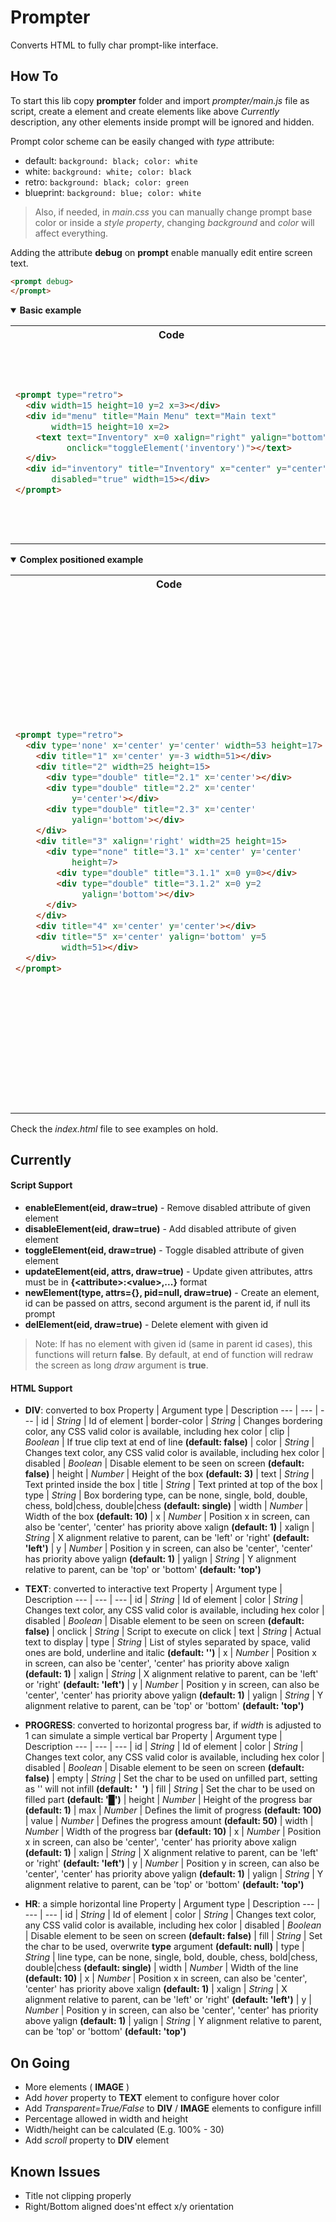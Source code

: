 # Prompter
Converts HTML to fully char prompt-like interface.

## How To
To start this lib copy **prompter** folder and import *prompter/main.js* file as script, create a **<prompt>** element and create elements like above *Currently* description, any other elements inside prompt will be ignored and hidden.

Prompt color scheme can be easily changed with *type* attribute:
  - default: `background: black; color: white`
  - white: `background: white; color: black`
  - retro: `background: black; color: green`
  - blueprint: `background: blue; color: white`

> Also, if needed, in *main.css* you can manually change prompt base color or inside a *style property*, changing *background* and *color* will affect everything.

Adding the attribute **debug** on **prompt** enable manually edit entire screen text.

```HTML
<prompt debug>
</prompt>
```

<details open>
<summary><b>Basic example</b></summary>
<table>
  <tr>
    <th>Code</th>
    <th>Preview</th>
  </tr>
  <tr>
<td>
      
```HTML
<prompt type="retro">
  <div width=15 height=10 y=2 x=3></div>
  <div id="menu" title="Main Menu" text="Main text"
       width=15 height=10 x=2>
    <text text="Inventory" x=0 xalign="right" yalign="bottom"
          onclick="toggleElement('inventory')"></text>
  </div>
  <div id="inventory" title="Inventory" x="center" y="center"
       disabled="true" width=15></div>
</prompt>
```
      
</td>
<td>
      
```text
 ┌ Main Menu ────┐
 │Main text      ├┐
 │               ││
 │               ││
 │               ││┌ Inventory ────┐
 │               │││               │
 │               │││               │
 │               │││               │
 │               ││└───────────────┘
 │               ││
 │     Inventory ││
 └┬──────────────┘│
  └───────────────┘
```
      
</td>
  </tr>
</table>
</details>


<details open>
  <summary><b>Complex positioned example</b></summary>
<table>
  <tr>
    <th>Code</th>
    <th>Preview</th>
  </tr>
  <tr>
<td>
      
```HTML
<prompt type="retro">
  <div type='none' x='center' y='center' width=53 height=17>
    <div title="1" x='center' y=-3 width=51></div>
    <div title="2" width=25 height=15>
      <div type="double" title="2.1" x='center'></div>
      <div type="double" title="2.2" x='center'
           y='center'></div>
      <div type="double" title="2.3" x='center'
           yalign='bottom'></div>
    </div>
    <div title="3" xalign='right' width=25 height=15>
      <div type="none" title="3.1" x='center' y='center'
           height=7>
        <div type="double" title="3.1.1" x=0 y=0></div>
        <div type="double" title="3.1.2" x=0 y=2
             yalign='bottom'></div>
      </div>
    </div>
    <div title="4" x='center' y='center'></div>
    <div title="5" x='center' yalign='bottom' y=5
         width=51></div>
  </div>
</prompt>
```
      
</td>
<td>
      
```text
 ┌ 1 ────────────────────────────────────────────────┐
 │                                                   │
 │                                                   │
 │                                                   │
 ├ 2 ──────────────────────┬ 3 ──────────────────────┤
 │      ╔ 2.1 ═════╗       │                         │
 │      ║          ║       │                         │
 │      ║          ║       │                         │
 │      ║          ║       │      ╔ 3.1.1 ═══╗       │
 │      ╚══════════╝       │      ║          ║       │
 │      ╔ 2.2 ═════╗ ┌ 4 ──┴────┐ ║          ║       │
 │      ║          ║ │          │ ║          ║       │
 │      ║          ║ │          │ ╠ 3.1.2 ═══╣       │
 │      ║          ║ │          │ ║          ║       │
 │      ╚══════════╝ └─────┬────┘ ║          ║       │
 │      ╔ 2.3 ═════╗       │      ║          ║       │
 │      ║          ║       │      ╚══════════╝       │
 │      ║          ║       │                         │
 │      ║          ║       │                         │
 │      ╚══════════╝       │                         │
 ├ 5 ──────────────────────┴─────────────────────────┤
 │                                                   │
 │                                                   │
 │                                                   │
 └───────────────────────────────────────────────────┘
```
      
</td>
  </tr>
</table>
</details>


Check the *index.html* file to see examples on hold.

## Currently

#### Script Support

- **enableElement(eid, draw=true)** - Remove disabled attribute of given element
- **disableElement(eid, draw=true)** - Add disabled attribute of given element
- **toggleElement(eid, draw=true)** - Toggle disabled attribute of given element
- **updateElement(eid, attrs, draw=true)** - Update given attributes, attrs must be in **{\<attribute>:\<value>,...}** format
- **newElement(type, attrs={}, pid=null, draw=true)** - Create an element, id can be passed on attrs, second argument is the parent id, if null its prompt
- **delElement(eid, draw=true)** - Delete element with given id

> Note:
  If has no element with given id (same in parent id cases), this functions will return **false**. By default, at end of function will redraw the screen as long *draw* argument is **true**.


#### HTML Support

- **DIV**: converted to box
  Property | Argument type | Description
  --- | --- | ---
  | id | *String* | Id of element
  | border-color | *String* | Changes bordering color, any CSS valid color is available, including hex color
  | clip | *Boolean* | If true clip text at end of line **(default: false)**
  | color | *String* | Changes text color, any CSS valid color is available, including hex color
  | disabled | *Boolean* | Disable element to be seen on screen **(default: false)**
  | height | *Number* | Height of the box **(default: 3)**
  | text | *String* | Text printed inside the box
  | title | *String* | Text printed at top of the box
  | type | *String* | Box bordering type, can be none, single, bold, double, chess, bold|chess, double|chess **(default: single)**
  | width | *Number* | Width of the box **(default: 10)**
  | x | *Number* | Position x in screen, can also be 'center', 'center' has priority above xalign **(default: 1)**
  | xalign | *String* | X alignment relative to parent, can be 'left' or 'right' **(default: 'left')**
  | y | *Number* | Position y in screen, can also be 'center', 'center' has priority above yalign **(default: 1)**
  | yalign | *String* | Y alignment relative to parent, can be 'top' or 'bottom' **(default: 'top')**
  
- **TEXT**: converted to interactive text
  Property | Argument type | Description
  --- | --- | ---
  | id | *String* | Id of element
  | color | *String* | Changes text color, any CSS valid color is available, including hex color
  | disabled | *Boolean* | Disable element to be seen on screen **(default: false)**
  | onclick | *String* | Script to execute on click
  | text | *String* | Actual text to display
  | type | *String* | List of styles separated by space, valid ones are bold, underline and italic **(default: '')**
  | x | *Number* | Position x in screen, can also be 'center', 'center' has priority above xalign **(default: 1)**
  | xalign | *String* | X alignment relative to parent, can be 'left' or 'right' **(default: 'left')**
  | y | *Number* | Position y in screen, can also be 'center', 'center' has priority above yalign **(default: 1)**
  | yalign | *String* | Y alignment relative to parent, can be 'top' or 'bottom' **(default: 'top')**
  
- **PROGRESS**: converted to horizontal progress bar, if *width* is adjusted to 1 can simulate a simple vertical bar
  Property | Argument type | Description
  --- | --- | ---
  | id | *String* | Id of element
  | color | *String* | Changes text color, any CSS valid color is available, including hex color
  | disabled | *Boolean* | Disable element to be seen on screen **(default: false)**
  | empty | *String* | Set the char to be used on unfilled part, setting as '' will not infill **(default: ' ')**
  | fill | *String* | Set the char to be used on filled part **(default: '█')**
  | height | *Number* | Height of the progress bar **(default: 1)**
  | max | *Number* | Defines the limit of progress **(default: 100)**
  | value | *Number* | Defines the progress amount **(default: 50)**
  | width | *Number* | Width of the progress bar **(default: 10)**
  | x | *Number* | Position x in screen, can also be 'center', 'center' has priority above xalign **(default: 1)**
  | xalign | *String* | X alignment relative to parent, can be 'left' or 'right' **(default: 'left')**
  | y | *Number* | Position y in screen, can also be 'center', 'center' has priority above yalign **(default: 1)**
  | yalign | *String* | Y alignment relative to parent, can be 'top' or 'bottom' **(default: 'top')**

- **HR**: a simple horizontal line
  Property | Argument type | Description
  --- | --- | ---
  | id | *String* | Id of element
  | color | *String* | Changes text color, any CSS valid color is available, including hex color
  | disabled | *Boolean* | Disable element to be seen on screen **(default: false)**
  | fill | *String* | Set the char to be used, overwrite **type** argument **(default: null)**
  | type | *String* | line type, can be none, single, bold, double, chess, bold|chess, double|chess **(default: single)**
  | width | *Number* | Width of the line **(default: 10)**
  | x | *Number* | Position x in screen, can also be 'center', 'center' has priority above xalign **(default: 1)**
  | xalign | *String* | X alignment relative to parent, can be 'left' or 'right' **(default: 'left')**
  | y | *Number* | Position y in screen, can also be 'center', 'center' has priority above yalign **(default: 1)**
  | yalign | *String* | Y alignment relative to parent, can be 'top' or 'bottom' **(default: 'top')**


## On Going

- More elements ( **IMAGE** )
- Add *hover* property to **TEXT** element to configure hover color
- Add *Transparent=True/False* to **DIV** / **IMAGE** elements to configure infill
- Percentage allowed in width and height
- Width/height can be calculated (E.g. 100% - 30)
- Add *scroll* property to **DIV** element

## Known Issues

- Title not clipping properly
- Right/Bottom aligned does'nt effect x/y orientation
